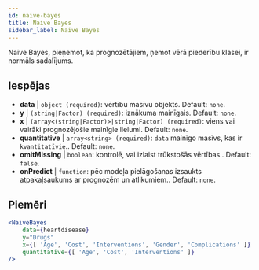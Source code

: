 ```yaml
---
id: naive-bayes
title: Naive Bayes
sidebar_label: Naive Bayes
---
```


Naive Bayes, pieņemot, ka prognozētājiem, ņemot vērā piederību klasei, ir normāls sadalījums.

## Iespējas

* __data__ | `object (required)`: vērtību masīvu objekts. Default: `none`.
* __y__ | `(string|Factor) (required)`: iznākuma mainīgais. Default: `none`.
* __x__ | `(array<(string|Factor)>|string|Factor) (required)`: viens vai vairāki prognozējošie mainīgie lielumi. Default: `none`.
* __quantitative__ | `array<string> (required)`: `data` mainīgo masīvs, kas ir `kvantitatīvie`.. Default: `none`.
* __omitMissing__ | `boolean`: kontrolē, vai izlaist trūkstošās vērtības.. Default: `false`.
* __onPredict__ | `function`: pēc modeļa pielāgošanas izsaukts atpakaļsaukums ar prognozēm un atlikumiem.. Default: `none`.


## Piemēri

```jsx live
<NaiveBayes 
    data={heartdisease} 
    y="Drugs"
    x={[ 'Age', 'Cost', 'Interventions', 'Gender', 'Complications' ]}
    quantitative={[ 'Age', 'Cost', 'Interventions' ]}
/>
```

